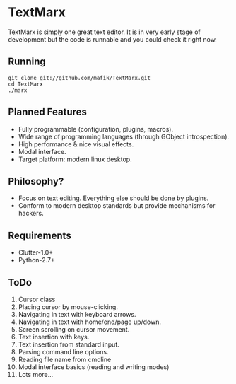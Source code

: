 
TextMarx
========

TextMarx is simply one great text editor. It is in very early stage of
development but the code is runnable and you could check it right now.

Running
-------

    git clone git://github.com/mafik/TextMarx.git
    cd TextMarx
    ./marx

Planned Features
----------------

* Fully programmable (configuration, plugins, macros).
* Wide range of programming languages (through GObject introspection).
* High performance & nice visual effects.
* Modal interface.
* Target platform: modern linux desktop.

Philosophy?
-----------

* Focus on text editing. Everything else should be done by plugins.
* Conform to modern desktop standards but provide mechanisms for
  hackers.
 
Requirements
------------

* Clutter-1.0+
* Python-2.7+

ToDo
----

1. Cursor class
2. Placing cursor by mouse-clicking.
3. Navigating in text with keyboard arrows.
4. Navigating in text with home/end/page up/down.
5. Screen scrolling on cursor movement.
6. Text insertion with keys.
7. Text insertion from standard input.
8. Parsing command line options.
9. Reading file name from cmdline
10. Modal interface basics (reading and writing modes)
10. Lots more...
